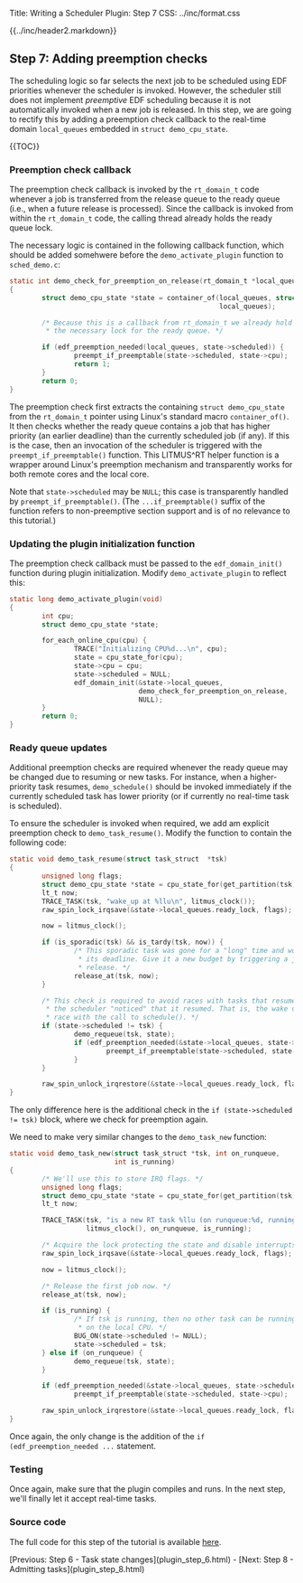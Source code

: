 Title:  Writing a Scheduler Plugin: Step 7
CSS:    ../inc/format.css

{{../inc/header2.markdown}}

Step 7: Adding preemption checks
--------------------------------

The scheduling logic so far selects the next job to be scheduled using EDF priorities whenever the scheduler is invoked. However, the scheduler still does not implement _preemptive_ EDF scheduling because it is not automatically invoked when a new job is released. In this step, we are going to rectify this by adding a preemption check callback to the real-time domain `local_queues` embedded in `struct demo_cpu_state`.

{{TOC}}

### Preemption check callback

The preemption check callback is invoked by the `rt_domain_t` code whenever a job is transferred from the release queue to the ready queue (i.e., when a future release is processed). Since the callback is invoked from within the `rt_domain_t` code, the calling thread already holds the ready queue lock.

The necessary logic is contained in the following callback function, which should be added somehwere before the `demo_activate_plugin` function to `sched_demo.c`:

```C
static int demo_check_for_preemption_on_release(rt_domain_t *local_queues)
{
        struct demo_cpu_state *state = container_of(local_queues, struct demo_cpu_state,
                                                    local_queues);

        /* Because this is a callback from rt_domain_t we already hold
         * the necessary lock for the ready queue. */

        if (edf_preemption_needed(local_queues, state->scheduled)) {
                preempt_if_preemptable(state->scheduled, state->cpu);
                return 1;
        }
        return 0;
}
```

The preemption check first extracts the containing `struct demo_cpu_state` from the `rt_domain_t` pointer using Linux's standard macro `container_of()`. It then checks whether the ready queue contains a job that has higher priority (an earlier deadline) than the currently scheduled job (if any). If this is the case, then an invocation of the scheduler is triggered with the `preempt_if_preemptable()` function. This LITMUS^RT helper function is a wrapper around Linux's preemption mechanism and transparently works for both remote cores and the local core.

Note that `state->scheduled` may be `NULL`; this case is transparently handled by `preempt_if_preemptable()`. (The `...if_preemptable()` suffix of the function refers to non-preemptive section support and is of no relevance to this tutorial.)

### Updating the plugin initialization function

The preemption check callback must be passed to the `edf_domain_init()` function during plugin initialization. Modify `demo_activate_plugin` to reflect this:

```C
static long demo_activate_plugin(void)
{
        int cpu;
        struct demo_cpu_state *state;

        for_each_online_cpu(cpu) {
                TRACE("Initializing CPU%d...\n", cpu);
                state = cpu_state_for(cpu);
                state->cpu = cpu;
                state->scheduled = NULL;
                edf_domain_init(&state->local_queues,
                                demo_check_for_preemption_on_release,
                                NULL);
        }
        return 0;
}
```

### Ready queue updates

Additional preemption checks are required whenever the ready queue may be changed due to resuming or new tasks. For instance, when a higher-priority task resumes, `demo_schedule()` should be invoked immediately if the currently scheduled task has lower priority (or if currently no real-time task is scheduled).

To ensure the scheduler is invoked when required, we add am explicit preemption check to `demo_task_resume()`. Modify the function to contain the following code:

```C
static void demo_task_resume(struct task_struct  *tsk)
{
        unsigned long flags;
        struct demo_cpu_state *state = cpu_state_for(get_partition(tsk));
        lt_t now;
        TRACE_TASK(tsk, "wake_up at %llu\n", litmus_clock());
        raw_spin_lock_irqsave(&state->local_queues.ready_lock, flags);

        now = litmus_clock();

        if (is_sporadic(tsk) && is_tardy(tsk, now)) {
                /* This sporadic task was gone for a "long" time and woke up past
                 * its deadline. Give it a new budget by triggering a job
                 * release. */
                release_at(tsk, now);
        }

        /* This check is required to avoid races with tasks that resume before
         * the scheduler "noticed" that it resumed. That is, the wake up may
         * race with the call to schedule(). */
        if (state->scheduled != tsk) {
                demo_requeue(tsk, state);
                if (edf_preemption_needed(&state->local_queues, state->scheduled)) {
                        preempt_if_preemptable(state->scheduled, state->cpu);
                }
        }

        raw_spin_unlock_irqrestore(&state->local_queues.ready_lock, flags);
}
```

The only difference here is the additional check in the `if (state->scheduled != tsk)` block, where we check for preemption again.

We need to make very similar changes to the `demo_task_new` function:

```C
static void demo_task_new(struct task_struct *tsk, int on_runqueue,
                          int is_running)
{
        /* We'll use this to store IRQ flags. */
        unsigned long flags;
        struct demo_cpu_state *state = cpu_state_for(get_partition(tsk));
        lt_t now;

        TRACE_TASK(tsk, "is a new RT task %llu (on runqueue:%d, running:%d)\n",
                   litmus_clock(), on_runqueue, is_running);

        /* Acquire the lock protecting the state and disable interrupts. */
        raw_spin_lock_irqsave(&state->local_queues.ready_lock, flags);

        now = litmus_clock();

        /* Release the first job now. */
        release_at(tsk, now);

        if (is_running) {
                /* If tsk is running, then no other task can be running
                 * on the local CPU. */
                BUG_ON(state->scheduled != NULL);
                state->scheduled = tsk;
        } else if (on_runqueue) {
                demo_requeue(tsk, state);
        }

        if (edf_preemption_needed(&state->local_queues, state->scheduled))
                preempt_if_preemptable(state->scheduled, state->cpu);

        raw_spin_unlock_irqrestore(&state->local_queues.ready_lock, flags);
}
```

Once again, the only change is the addition of the `if (edf_preemption_needed ...` statement.

### Testing

Once again, make sure that the plugin compiles and runs. In the next step, we'll finally let it accept real-time tasks.

### Source code

The full code for this step of the tutorial is available [here](./sched_demo_step7.c).

<div class="nav">
[Previous: Step 6 - Task state changes](plugin_step_6.html) -
[Next: Step 8 - Admitting tasks](plugin_step_8.html)
</div>
